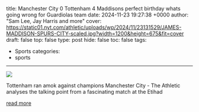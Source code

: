 title: Manchester City 0 Tottenham 4 Maddisons perfect birthday whats going wrong for Guardiolas team
date: 2024-11-23 19:27:38 +0000
author: "Sam Lee, Jay Harris and more"
cover: https://static01.nyt.com/athletic/uploads/wp/2024/11/23131529/JAMES-MADDISON-SPURS-CITY-scaled.jpg?width=1200&height=675&fit=cover
draft: false
top: false
type: post
hide: false
toc: false
tags:
  - Sports
categories:
  - sports
---

![](https://static01.nyt.com/athletic/uploads/wp/2024/11/23131529/JAMES-MADDISON-SPURS-CITY-scaled.jpg?width=1200&height=675&fit=cover)

Tottenham ran amok against champions Manchester City - The Athletic analyses the talking point from a fascinating match at the Etihad

[read more](https://www.nytimes.com/athletic/5931849/2024/11/23/manchester-city-0-tottenham-4-guardiola-postecoglou-maddison/)
